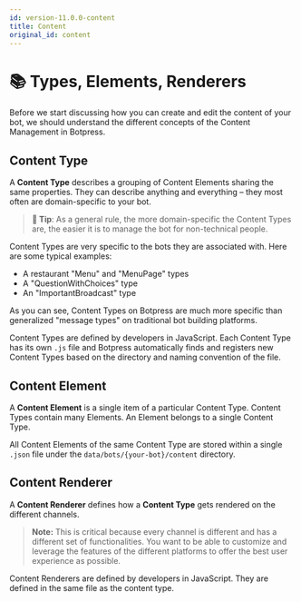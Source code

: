 ```yaml
---
id: version-11.0.0-content
title: Content
original_id: content
---
```


# 📚 Types, Elements, Renderers

Before we start discussing how you can create and edit the content of your bot, we should understand the different concepts of the Content Management in Botpress.

## Content Type

A **Content Type** describes a grouping of Content Elements sharing the same properties. They can describe anything and everything – they most often are domain-specific to your bot.

> **🌟 Tip**: As a general rule, the more domain-specific the Content Types are, the easier it is to manage the bot for non-technical people.

Content Types are very specific to the bots they are associated with. Here are some typical examples:

- A restaurant "Menu" and "MenuPage" types
- A "QuestionWithChoices" type
- An "ImportantBroadcast" type

As you can see, Content Types on Botpress are much more specific than generalized "message types" on traditional bot building platforms.

Content Types are defined by developers in JavaScript. Each Content Type has its own `.js` file and Botpress automatically finds and registers new Content Types based on the directory and naming convention of the file.

## Content Element

A **Content Element** is a single item of a particular Content Type. Content Types contain many Elements. An Element belongs to a single Content Type.

All Content Elements of the same Content Type are stored within a single `.json` file under the `data/bots/{your-bot}/content` directory.

## Content Renderer

A **Content Renderer** defines how a **Content Type** gets rendered on the different channels.

> **Note:** This is critical because every channel is different and has a different set of functionalities. You want to be able to customize and leverage the features of the different platforms to offer the best user experience as possible.

Content Renderers are defined by developers in JavaScript. They are defined in the same file as the content type.
